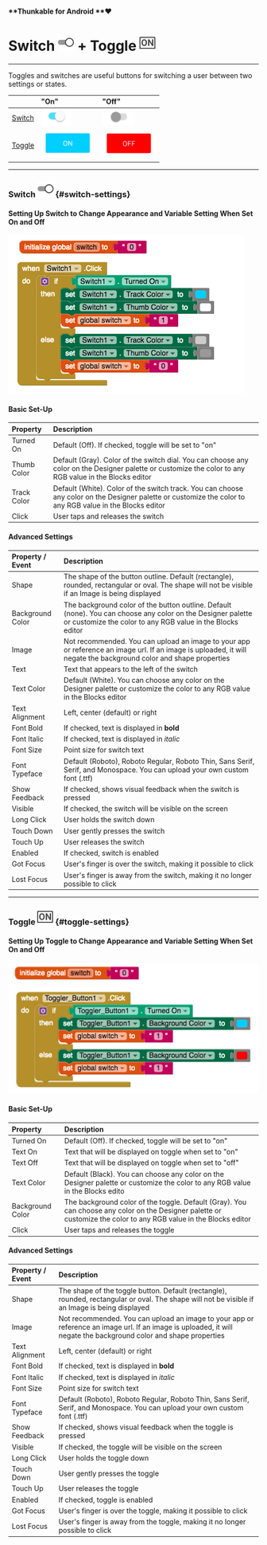 #### **Thunkable for Android **❤

# Switch ![](/assets/switch-android-icon.png) + Toggle ![](/assets/toggle-android-icon.png)

---

Toggles and switches are useful buttons for switching a user between two settings or states.

|  | "On" | "Off" |
| :--- | :--- | :--- |
| [Switch](#switch-settings) | ![](/assets/toggle-android-fig-2.png) | ![](/assets/toggle-android-fig-1.png) |
| [Toggle](#toggle-settings) | ![](/assets/switch-android-fig-2.png) | ![](/assets/switch-android-fig-1.png) |

---

### Switch ![](/assets/switch-android-icon.png) {#switch-settings}

#### Setting Up Switch to Change Appearance and Variable Setting When Set On and Off

![](/assets/switch-android-fig-3.png)

#### Basic Set-Up

| Property | Description |
| :--- | :--- |
| Turned On | Default \(Off\). If checked, toggle will be set to "on"  |
| Thumb Color | Default \(Gray\). Color of the switch dial. You can choose any color on the Designer palette or customize the color to any RGB value in the Blocks editor |
| Track Color | Default \(White\). Color of the switch track. You can choose any color on the Designer palette or customize the color to any RGB value in the Blocks editor |
| Click | User taps and releases the switch |

#### Advanced Settings

| Property / Event | Description |
| :--- | :--- |
| Shape | The shape of the button outline. Default \(rectangle\), rounded, rectangular or oval.  The shape will not be visible if an Image is being displayed |
| Background Color | The background color of the button outline. Default \(none\). You can choose any color on the Designer palette or customize the color to any RGB value in the Blocks editor |
| Image | Not recommended. You can upload an image to your app or reference an image url. If an image is uploaded, it will negate the background color and shape properties |
| Text | Text that appears to the left of the switch |
| Text Color | Default \(White\). You can choose any color on the Designer palette or customize the color to any RGB value in the Blocks editor |
| Text Alignment | Left, center \(default\) or right |
| Font Bold | If checked, text is displayed in **bold** |
| Font Italic | If checked, text is displayed in _italic_ |
| Font Size | Point size for switch text |
| Font Typeface | Default \(Roboto\), Roboto Regular, Roboto Thin, Sans Serif, Serif, and Monospace. You can upload your own custom font \(.ttf\) |
| Show Feedback | If checked, shows visual feedback when the switch is pressed |
| Visible | If checked, the switch will be visible on the screen |
| Long Click | User holds the switch down |
| Touch Down | User gently presses the switch |
| Touch Up | User releases the switch |
| Enabled | If checked, switch is enabled |
| Got Focus | User's finger is over the switch, making it possible to click |
| Lost Focus | User's finger is away from the switch, making it no longer possible to click |

---

### Toggle ![](/assets/toggle-android-icon.png) {#toggle-settings}

#### Setting Up Toggle to Change Appearance and Variable Setting When Set On and Off

#### ![](/assets/toggle-android-fig-3.png)

#### Basic Set-Up

| Property | Description |
| :--- | :--- |
| Turned On | Default \(Off\). If checked, toggle will be set to "on"  |
| Text On | Text that will be displayed on toggle when set to "on" |
| Text Off | Text that will be displayed on toggle when set to "off" |
| Text Color | Default \(Black\). You can choose any color on the Designer palette or customize the color to any RGB value in the Blocks edito |
| Background Color | The background color of the toggle. Default \(Gray\). You can choose any color on the Designer palette or customize the color to any RGB value in the Blocks editor |
| Click | User taps and releases the toggle |

#### Advanced Settings

| Property / Event | Description |
| :--- | :--- |
| Shape | The shape of the toggle button. Default \(rectangle\), rounded, rectangular or oval.  The shape will not be visible if an Image is being displayed |
| Image | Not recommended. You can upload an image to your app or reference an image url. If an image is uploaded, it will negate the background color and shape properties |
| Text Alignment | Left, center \(default\) or right |
| Font Bold | If checked, text is displayed in **bold** |
| Font Italic | If checked, text is displayed in _italic_ |
| Font Size | Point size for switch text |
| Font Typeface | Default \(Roboto\), Roboto Regular, Roboto Thin, Sans Serif, Serif, and Monospace. You can upload your own custom font \(.ttf\) |
| Show Feedback | If checked, shows visual feedback when the toggle is pressed |
| Visible | If checked, the toggle will be visible on the screen |
| Long Click | User holds the toggle down |
| Touch Down | User gently presses the toggle |
| Touch Up | User releases the toggle |
| Enabled | If checked, toggle is enabled |
| Got Focus | User's finger is over the toggle, making it possible to click |
| Lost Focus | User's finger is away from the toggle, making it no longer possible to click |



